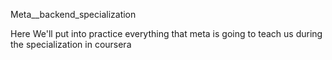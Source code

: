 Meta__backend_specialization

Here We'll put into practice everything that meta is going to teach us during the specialization in coursera
